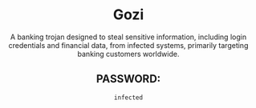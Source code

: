 <div align="center">

# Gozi

A banking trojan designed to steal sensitive information, including login credentials and financial data, from infected systems, primarily targeting banking customers worldwide.

## PASSWORD: 

```
infected
```

</div>
